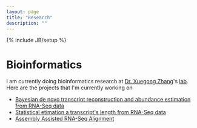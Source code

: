 ```yaml
---
layout: page
title: "Research"
description: ""
---
```

{% include JB/setup %}

# Bioinformatics 

I am currently doing bioinformatics research at [Dr. Xuegong Zhang](http://bioinfo.au.tsinghua.edu.cn/member/xzhang/XZhang_English.htm)'s [lab](http://bioinfo.au.tsinghua.edu.cn/enarticle/index.html). 
Here are the projects that I'm currently working on

* [Bayesian de novo transcript reconstruction and abundance estimation from RNA-Seq data](https://github.com/tianyang-li/de-novo-rna-seq-quant-1)
* [Statistical etimation a transcript's length from RNA-Seq data](https://github.com/tianyang-li/rna-seq-len-est-0)
* [Assembly Assisted RNA-Seq Alignment](https://github.com/tianyang-li/aarsa)

